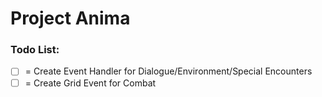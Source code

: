 # Project Anima

### Todo List:
- [ ] = Create Event Handler for Dialogue/Environment/Special Encounters
- [ ] = Create Grid Event for Combat
